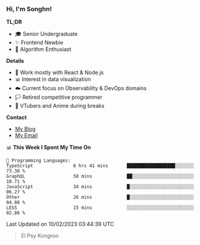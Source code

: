 ### Hi, I'm Songhn!

**TL;DR**

- 🎓 Senior Undergraduate
- ✨ Frontend Newbie
- 🎈 Algorithm Enthusiast

**Details**

- 🎯 Work mostly with React & Node.js
- 📊 Interest in data visualization
- ☁️ Current focus on Observability & DevOps domains
- 🏳️ Retired competitive programmer
- 🍵 VTubers and Anime during breaks

**Contact**
- [My Blog](https://blog.songhn.com)
- [My Email](mailto:nana7mi@duck.com)

<!--START_SECTION:waka-->
📊 **This Week I Spent My Time On** 

```text
💬 Programming Languages: 
TypeScript               6 hrs 41 mins       ██████████████████░░░░░░░   73.38 % 
GraphQL                  58 mins             ██░░░░░░░░░░░░░░░░░░░░░░░   10.71 % 
JavaScript               34 mins             █░░░░░░░░░░░░░░░░░░░░░░░░   06.27 % 
Other                    26 mins             █░░░░░░░░░░░░░░░░░░░░░░░░   04.88 % 
LESS                     15 mins             ░░░░░░░░░░░░░░░░░░░░░░░░░   02.86 % 

```


 Last Updated on 10/02/2023 03:44:39 UTC
<!--END_SECTION:waka-->

> El Psy Kongroo
